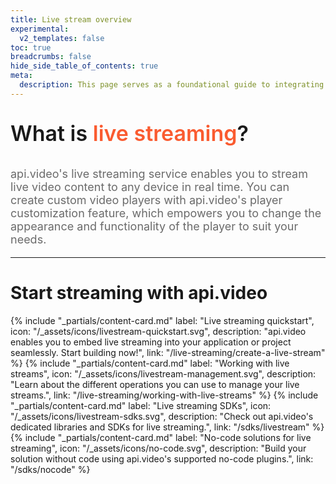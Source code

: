 ```yaml
---
title: Live stream overview
experimental:
  v2_templates: false
toc: true
breadcrumbs: false
hide_side_table_of_contents: true
meta:
  description: This page serves as a foundational guide to integrating api.video's solutions for live streaming.
---
```


<p style="font-size: 34px; font-weight: 600; text-align: left">
  <span style="font-size: 34px; font-weight: 600; text-align: left">
    What is </span><span style="font-size: 34px; font-weight: 600; text-align: left; color: #fa5b30; text-decoration: none">live streaming</span><span style="font-size: 34px; font-weight: 600; text-align: left">?</span>
</p>

<p style="opacity: 0.8; font-size: 18px; text-align: left">
  <span style="opacity: 0.8; font-size: 18px; text-align: left">api.video's live streaming service enables you to stream live video content to any device in real time. You can create custom video players with api.video's player customization feature, which empowers you to change the appearance and functionality of the player to suit your needs.</span>
  <br/>
</p>

<div class="section-header"> 

<hr/>

# Start streaming with api.video

</div>

<div class="content-cards">
{% include "_partials/content-card.md" label: "Live streaming quickstart", icon: "/_assets/icons/livestream-quickstart.svg", description: "api.video enables you to embed live streaming into your application or project seamlessly. Start building now!", link: "/live-streaming/create-a-live-stream" %}
{% include "_partials/content-card.md" label: "Working with live streams", icon: "/_assets/icons/livestream-management.svg", description: "Learn about the different operations you can use to manage your live streams.", link: "/live-streaming/working-with-live-streams" %}
{% include "_partials/content-card.md" label: "Live streaming SDKs", icon: "/_assets/icons/livestream-sdks.svg", description: "Check out api.video's dedicated libraries and SDKs for live streaming.", link: "/sdks/livestream" %}
{% include "_partials/content-card.md" label: "No-code solutions for live streaming", icon: "/_assets/icons/no-code.svg", description: "Build your solution without code using api.video's supported no-code plugins.", link: "/sdks/nocode" %}
</div>